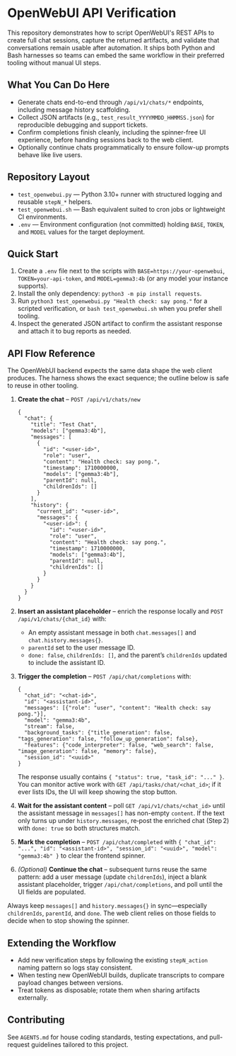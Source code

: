 # OpenWebUI API Verification

This repository demonstrates how to script OpenWebUI's REST APIs to create full chat sessions, capture the returned artifacts, and validate that conversations remain usable after automation. It ships both Python and Bash harnesses so teams can embed the same workflow in their preferred tooling without manual UI steps.

## What You Can Do Here
- Generate chats end-to-end through `/api/v1/chats/*` endpoints, including message history scaffolding.
- Collect JSON artifacts (e.g., `test_result_YYYYMMDD_HHMMSS.json`) for reproducible debugging and support tickets.
- Confirm completions finish cleanly, including the spinner-free UI experience, before handing sessions back to the web client.
- Optionally continue chats programmatically to ensure follow-up prompts behave like live users.

## Repository Layout
- `test_openwebui.py` — Python 3.10+ runner with structured logging and reusable `stepN_*` helpers.
- `test_openwebui.sh` — Bash equivalent suited to cron jobs or lightweight CI environments.
- `.env` — Environment configuration (not committed) holding `BASE`, `TOKEN`, and `MODEL` values for the target deployment.

## Quick Start
1. Create a `.env` file next to the scripts with `BASE=https://your-openwebui`, `TOKEN=your-api-token`, and `MODEL=gemma3:4b` (or any model your instance supports).
2. Install the only dependency: `python3 -m pip install requests`.
3. Run `python3 test_openwebui.py "Health check: say pong."` for a scripted verification, or `bash test_openwebui.sh` when you prefer shell tooling.
4. Inspect the generated JSON artifact to confirm the assistant response and attach it to bug reports as needed.

## API Flow Reference
The OpenWebUI backend expects the same data shape the web client produces. The harness shows the exact sequence; the outline below is safe to reuse in other tooling.

1. **Create the chat** – `POST /api/v1/chats/new`
   ```jsonc
   {
     "chat": {
       "title": "Test Chat",
       "models": ["gemma3:4b"],
       "messages": [
         {
           "id": "<user-id>",
           "role": "user",
           "content": "Health check: say pong.",
           "timestamp": 1710000000,
           "models": ["gemma3:4b"],
           "parentId": null,
           "childrenIds": []
         }
       ],
       "history": {
         "current_id": "<user-id>",
         "messages": {
           "<user-id>": {
             "id": "<user-id>",
             "role": "user",
             "content": "Health check: say pong.",
             "timestamp": 1710000000,
             "models": ["gemma3:4b"],
             "parentId": null,
             "childrenIds": []
           }
         }
       }
     }
   }
   ```

2. **Insert an assistant placeholder** – enrich the response locally and `POST /api/v1/chats/{chat_id}` with:
   - An empty assistant message in both `chat.messages[]` and `chat.history.messages{}`.
   - `parentId` set to the user message ID.
   - `done: false`, `childrenIds: []`, and the parent’s `childrenIds` updated to include the assistant ID.

3. **Trigger the completion** – `POST /api/chat/completions` with:
   ```jsonc
   {
     "chat_id": "<chat-id>",
     "id": "<assistant-id>",
     "messages": [{"role": "user", "content": "Health check: say pong."}],
     "model": "gemma3:4b",
     "stream": false,
     "background_tasks": {"title_generation": false, "tags_generation": false, "follow_up_generation": false},
     "features": {"code_interpreter": false, "web_search": false, "image_generation": false, "memory": false},
     "session_id": "<uuid>"
   }
   ```
   The response usually contains `{ "status": true, "task_id": "..." }`. You can monitor active work with `GET /api/tasks/chat/<chat_id>`; if it ever lists IDs, the UI will keep showing the stop button.

4. **Wait for the assistant content** – poll `GET /api/v1/chats/<chat_id>` until the assistant message in `messages[]` has non-empty `content`. If the text only turns up under `history.messages`, re‑post the enriched chat (Step 2) with `done: true` so both structures match.

5. **Mark the completion** – `POST /api/chat/completed` with `{ "chat_id": "...", "id": "<assistant-id>", "session_id": "<uuid>", "model": "gemma3:4b" }` to clear the frontend spinner.

6. *(Optional)* **Continue the chat** – subsequent turns reuse the same pattern: add a user message (update `childrenIds`), inject a blank assistant placeholder, trigger `/api/chat/completions`, and poll until the UI fields are populated.

Always keep `messages[]` and `history.messages{}` in sync—especially `childrenIds`, `parentId`, and `done`. The web client relies on those fields to decide when to stop showing the spinner.

## Extending the Workflow
- Add new verification steps by following the existing `stepN_action` naming pattern so logs stay consistent.
- When testing new OpenWebUI builds, duplicate transcripts to compare payload changes between versions.
- Treat tokens as disposable; rotate them when sharing artifacts externally.

## Contributing
See `AGENTS.md` for house coding standards, testing expectations, and pull-request guidelines tailored to this project.
